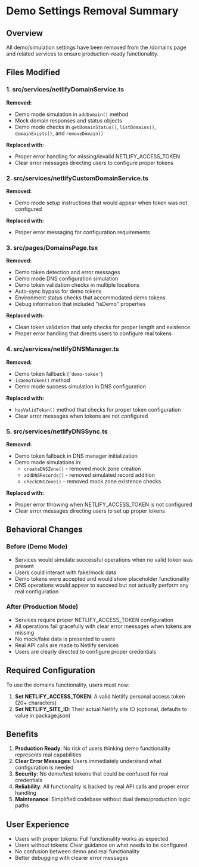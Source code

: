# Demo Settings Removal Summary

## Overview
All demo/simulation settings have been removed from the /domains page and related services to ensure production-ready functionality.

## Files Modified

### 1. src/services/netlifyDomainService.ts
**Removed:**
- Demo mode simulation in `addDomain()` method
- Mock domain responses and status objects
- Demo mode checks in `getDomainStatus()`, `listDomains()`, `domainExists()`, and `removeDomain()`

**Replaced with:**
- Proper error handling for missing/invalid NETLIFY_ACCESS_TOKEN
- Clear error messages directing users to configure proper tokens

### 2. src/services/netlifyCustomDomainService.ts
**Removed:**
- Demo mode setup instructions that would appear when token was not configured

**Replaced with:**
- Proper error messaging for configuration requirements

### 3. src/pages/DomainsPage.tsx
**Removed:**
- Demo token detection and error messages
- Demo mode DNS configuration simulation
- Demo token validation checks in multiple locations
- Auto-sync bypass for demo tokens
- Environment status checks that accommodated demo tokens
- Debug information that included "isDemo" properties

**Replaced with:**
- Clean token validation that only checks for proper length and existence
- Proper error handling that directs users to configure real tokens

### 4. src/services/netlifyDNSManager.ts
**Removed:**
- Demo token fallback (`'demo-token'`)
- `isDemoToken()` method
- Demo mode success simulation in DNS configuration

**Replaced with:**
- `hasValidToken()` method that checks for proper token configuration
- Clear error messages when tokens are not configured

### 5. src/services/netlifyDNSSync.ts
**Removed:**
- Demo token fallback in DNS manager initialization
- Demo mode simulations in:
  - `createDNSZone()` - removed mock zone creation
  - `addDNSRecords()` - removed simulated record addition
  - `checkDNSZone()` - removed mock zone existence checks

**Replaced with:**
- Proper error throwing when NETLIFY_ACCESS_TOKEN is not configured
- Clear error messages directing users to set up proper tokens

## Behavioral Changes

### Before (Demo Mode)
- Services would simulate successful operations when no valid token was present
- Users could interact with fake/mock data
- Demo tokens were accepted and would show placeholder functionality
- DNS operations would appear to succeed but not actually perform any real configuration

### After (Production Mode)
- Services require proper NETLIFY_ACCESS_TOKEN configuration
- All operations fail gracefully with clear error messages when tokens are missing
- No mock/fake data is presented to users
- Real API calls are made to Netlify services
- Users are clearly directed to configure proper credentials

## Required Configuration

To use the domains functionality, users must now:

1. **Set NETLIFY_ACCESS_TOKEN**: A valid Netlify personal access token (20+ characters)
2. **Set NETLIFY_SITE_ID**: Their actual Netlify site ID (optional, defaults to value in package.json)

## Benefits

1. **Production Ready**: No risk of users thinking demo functionality represents real capabilities
2. **Clear Error Messages**: Users immediately understand what configuration is needed
3. **Security**: No demo/test tokens that could be confused for real credentials
4. **Reliability**: All functionality is backed by real API calls and proper error handling
5. **Maintenance**: Simplified codebase without dual demo/production logic paths

## User Experience

- Users with proper tokens: Full functionality works as expected
- Users without tokens: Clear guidance on what needs to be configured
- No confusion between demo and real functionality
- Better debugging with clearer error messages
